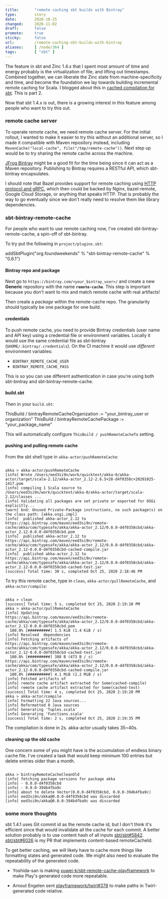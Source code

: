 ```yaml
---
title:       "remote caching sbt builds with Bintray"
type:        story
date:        2020-10-25
changed:     2020-11-02
draft:       false
promote:     true
sticky:      false
url:         /remote-caching-sbt-builds-with-bintray
aliases:     [ /node/364 ]
tags:        [ "sbt" ]
---
```


The feature in sbt and Zinc 1.4.x that I spent most amount of time and energy probably is the virtualization of file, and lifting out timestamps. Combined together, we can liberate the Zinc state from machine-specificity and time, and become the foundation we lay towards building incremental remote caching for Scala. I blogged about this in [cached compilation for sbt](https://eed3si9n.com/cached-compilation-for-sbt). This is part 2.

Now that sbt 1.4.x is out, there is a growing interest in this feature among people who want to try this out.

### remote cache server

To operate remote cache, we need remote cache server. For the initial rollout, I wanted to make it easier to try this without an additional server, so I made it compatible with Maven repository instead, including `MavenCache("local-cache", file("/tmp/remote-cache"))`. Next step up would be to try sharing the remote cache across the machine.

[JFrog Bintray](https://bintray.com/) might be a good fit for the time being since it can act as a Maven repository. Publishing to Bintray requires a RESTful API, which sbt-bintray encapsulates.

I should note that Bazel provides support for remote caching using [HTTP protocol and gRPC][1], which then could be backed by Nginx, bazel-remote, Google Cloud Storage, or anything that speaks HTTP. That is probably the way to go eventually since we don't really need to resolve them like library dependencies.

### sbt-bintray-remote-cache

For people who want to use remote caching now, I've created sbt-bintray-remote-cache, a spin-off of sbt-bintray.

To try put the following in `project/plugins.sbt`:

<scala>
addSbtPlugin("org.foundweekends" % "sbt-bintray-remote-cache" % "0.6.1")
</scala>

#### Bintray repo and package

Next go to `https://bintray.com/<your_bintray_user>/` and create a new **Generic** repository with the name **`remote-cache`**. This step is important because you don't want to mix and match remote cache with real artifacts!

Then create a _package_ within the remote-cache repo. The granularity should typically be one package for one build.

#### credentials

To push remote cache, you need to provide Bintray credentials (user name and API key) using a credential file or environment variables. Locally it would use the same credential file as sbt-bintray (`$HOME/.bintray/.credentials`). On the CI machine it would use _different_ environment variables:

- `BINTRAY_REMOTE_CACHE_USER` 
- `BINTRAY_REMOTE_CACHE_PASS`

This is so you can use different authentication in case you're using both sbt-bintray and sbt-bintray-remote-cache.

#### build.sbt

Then in your `build.sbt`:

<scala>
ThisBuild / bintrayRemoteCacheOrganization := "your_bintray_user or organization"
ThisBuild / bintrayRemoteCachePackage := "your_package_name"
</scala>

This will automatically configure `ThisBuild / pushRemoteCacheTo` setting.

#### pushing and pulling remote cache

From the sbt shell type in `akka-actor/pushRemoteCache`:

<code>
akka > akka-actor/pushRemoteCache
[info] Wrote /Users/eed3si9n/work/quicktest/akka-0/akka-actor/target/scala-2.12/akka-actor_2.12-2.6.5+28-d4f0358c+20201025-1417.pom
[info] compiling 1 Scala source to /Users/eed3si9n/work/quicktest/akka-0/akka-actor/target/scala-2.12/classes ...
[info] Validating all packages are set private or exported for OSGi explicitly...
[warn] bnd: Unused Private-Package instructions, no such package(s) on the class path: [akka.osgi.impl]
[info]  published akka-actor_2.12 to https://api.bintray.com/maven/eed3si9n/remote-cache/akka/com/typesafe/akka/akka-actor_2.12/0.0.0-d4f0358cbd/akka-actor_2.12-0.0.0-d4f0358cbd.pom
[info]  published akka-actor_2.12 to https://api.bintray.com/maven/eed3si9n/remote-cache/akka/com/typesafe/akka/akka-actor_2.12/0.0.0-d4f0358cbd/akka-actor_2.12-0.0.0-d4f0358cbd-cached-compile.jar
[info]  published akka-actor_2.12 to https://api.bintray.com/maven/eed3si9n/remote-cache/akka/com/typesafe/akka/akka-actor_2.12/0.0.0-d4f0358cbd/akka-actor_2.12-0.0.0-d4f0358cbd-cached-test.jar
[success] Total time: 30 s, completed Oct 25, 2020 2:18:46 PM
</code>

To try this remote cache, type in `clean`, `akka-actor/pullRemoteCache`, and `akka-actor/compile`:

<code>
akka > clean
[success] Total time: 5 s, completed Oct 25, 2020 2:19:10 PM
akka > akka-actor/pullRemoteCache
[info] Updating
https://api.bintray.com/maven/eed3si9n/remote-cache/akka/com/typesafe/akka/akka-actor_2.12/0.0.0-d4f0358cbd/akka-actor_2.12-0.0.0-d4f0358cbd.pom
  100.0% [##########] 1.5 KiB (1.4 KiB / s)
[info] Resolved  dependencies
[info] Fetching artifacts of
https://api.bintray.com/maven/eed3si9n/remote-cache/akka/com/typesafe/akka/akka-actor_2.12/0.0.0-d4f0358cbd/akka-actor_2.12-0.0.0-d4f0358cbd-cached-test.jar
  100.0% [##########] 388 B (473 B / s)
https://api.bintray.com/maven/eed3si9n/remote-cache/akka/com/typesafe/akka/akka-actor_2.12/0.0.0-d4f0358cbd/akka-actor_2.12-0.0.0-d4f0358cbd-cached-compile.jar
  100.0% [##########] 4.1 MiB (2.2 MiB / s)
[info] Fetched artifacts of
[info] remote cache artifact extracted for Some(cached-compile)
[info] remote cache artifact extracted for Some(cached-test)
[success] Total time: 4 s, completed Oct 25, 2020 2:19:20 PM
akka > akka-actor/compile
[info] Formatting 22 Java sources...
[info] Reformatted 0 Java sources
[info] Generating 'Tuples.scala'
[info] Generating 'Functions.scala'
[success] Total time: 2 s, completed Oct 25, 2020 2:19:35 PM
</code>

The compilation is done in 2s. akka-actor usually takes 35~40s.

#### cleaning up the old cache

One concern some of you might have is the accumulation of endless binary cache file. I've created a task that would keep minimum 100 entries but delete entries older than a month.

<code>
akka > bintrayRemoteCacheCleanOld
[info] fetching package versions for package akka
[info] - 0.0.0-d4f0358cbd
[info] - 0.0.0-394b4fba9c
[info] about to delete Vector(0.0.0-d4f0358cbd, 0.0.0-394b4fba9c)
[info] eed3si9n/akka@0.0.0-d4f0358cbd was discarded
[info] eed3si9n/akka@0.0.0-394b4fba9c was discarded
</code>

### some more thoughts

sbt 1.4.1 uses Git commit id as the remote cache id, but I don't think it's efficient since that would invalidate all the cache for each commit. A better solution probably is to use content hash of all inputs [sbt/sbt#5842](https://github.com/sbt/sbt/issues/5842). [sbt/sbt#6026](https://github.com/sbt/sbt/pull/6026) is my PR that implements content-based remoteCacheId.

To get better caching, we will likely have to cache more things like formatting states and generated code. We might also need to evaluate the repeatability of the generated code.

- Yoshida-san is making [xuwei-k/sbt-remote-cache-playframework](https://github.com/xuwei-k/sbt-remote-cache-playframework) to make Play's generated code more repeatable.
- Arnout Engelen sent [playframework/twirl#378](https://github.com/playframework/twirl/pull/378) to make paths in Twirl-generated code relative.

  [1]: https://docs.bazel.build/versions/2.0.0/remote-caching.html
